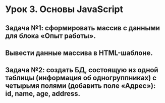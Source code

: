 # Урок 3. Основы JavaScript

## Задача №1: сформировать массив с данными для блока «Опыт работы». 
## Вывести данные массива в HTML-шаблоне.
## Задача №2: создать БД, состоящую из одной таблицы (информация об одногруппниках) с четырьмя полями (добавить поле «Адрес»): id, name, age, address.
